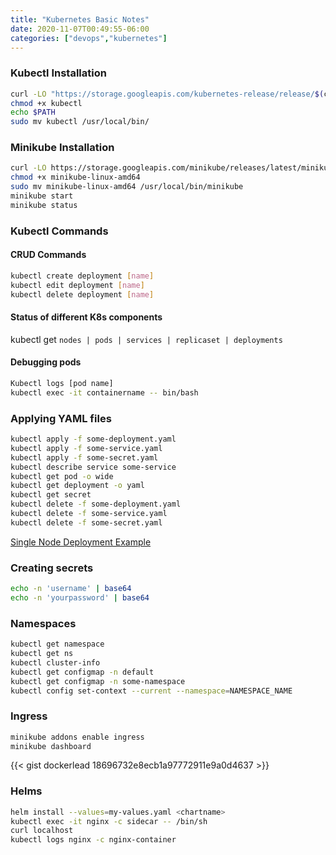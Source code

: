 ```yaml
---
title: "Kubernetes Basic Notes"
date: 2020-11-07T00:49:55-06:00
categories: ["devops","kubernetes"]
---
```

### Kubectl Installation
```bash
curl -LO "https://storage.googleapis.com/kubernetes-release/release/$(curl -s https://storage.googleapis.com/kubernetes-release/release/stable.txt)/bin/linux/amd64/kubectl"
chmod +x kubectl
echo $PATH
sudo mv kubectl /usr/local/bin/
```

### Minikube Installation
```bash
curl -LO https://storage.googleapis.com/minikube/releases/latest/minikube-linux-amd64
chmod +x minikube-linux-amd64
sudo mv minikube-linux-amd64 /usr/local/bin/minikube
minikube start
minikube status
```

### Kubectl Commands

#### CRUD Commands
```bash
kubectl create deployment [name]
kubectl edit deployment [name]
kubectl delete deployment [name]
```

#### Status of different K8s components
kubectl get `nodes | pods | services | replicaset | deployments`

#### Debugging pods
```bash
Kubectl logs [pod name]
kubectl exec -it containername -- bin/bash
```

### Applying YAML files
```bash
kubectl apply -f some-deployment.yaml
kubectl apply -f some-service.yaml
kubectl apply -f some-secret.yaml
kubectl describe service some-service
kubectl get pod -o wide
kubectl get deployment -o yaml
kubectl get secret
kubectl delete -f some-deployment.yaml
kubectl delete -f some-service.yaml
kubectl delete -f some-secret.yaml
```
[Single Node Deployment Example](https://github.com/CrazyOptimist/kubernetes-mongo-express)  

### Creating secrets
```bash
echo -n 'username' | base64
echo -n 'yourpassword' | base64
```

### Namespaces
```bash
kubectl get namespace
kubectl get ns
kubectl cluster-info
kubectl get configmap -n default
kubectl get configmap -n some-namespace
kubectl config set-context --current --namespace=NAMESPACE_NAME
```

### Ingress
```bash
minikube addons enable ingress
minikube dashboard
```

{{< gist dockerlead 18696732e8ecb1a97772911e9a0d4637 >}}

### Helms
```bash
helm install --values=my-values.yaml <chartname>
kubectl exec -it nginx -c sidecar -- /bin/sh
curl localhost
kubectl logs nginx -c nginx-container
```
